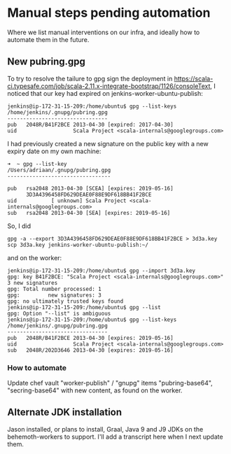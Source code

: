 # Manual steps pending automation
Where we list manual interventions on our infra, and ideally how to automate them in the future.

## New pubring.gpg
To try to resolve the tailure to gpg sign the deployment in https://scala-ci.typesafe.com/job/scala-2.11.x-integrate-bootstrap/1126/consoleText,
I noticed that our key had expired on jenkins-worker-ubuntu-publish:

```
jenkins@ip-172-31-15-209:/home/ubuntu$ gpg --list-keys
/home/jenkins/.gnupg/pubring.gpg
--------------------------------
pub   2048R/B41F2BCE 2013-04-30 [expired: 2017-04-30]
uid                  Scala Project <scala-internals@googlegroups.com>
```

I had previously created a new signature on the public key with a new expiry date on my own machine:

```
➜  ~ gpg --list-key                                                            
/Users/adriaan/.gnupg/pubring.gpg
---------------------------------

pub   rsa2048 2013-04-30 [SCEA] [expires: 2019-05-16]
      3D3A4396458FD629DEAE0F88E9DF618BB41F2BCE
uid           [ unknown] Scala Project <scala-internals@googlegroups.com>
sub   rsa2048 2013-04-30 [SEA] [expires: 2019-05-16]
```

So, I did

```
gpg -a --export 3D3A4396458FD629DEAE0F88E9DF618BB41F2BCE > 3d3a.key  
scp 3d3a.key jenkins-worker-ubuntu-publish:~/
```

and on the worker:
```
jenkins@ip-172-31-15-209:/home/ubuntu$ gpg --import 3d3a.key 
gpg: key B41F2BCE: "Scala Project <scala-internals@googlegroups.com>" 3 new signatures
gpg: Total number processed: 1
gpg:         new signatures: 3
gpg: no ultimately trusted keys found
jenkins@ip-172-31-15-209:/home/ubuntu$ gpg --list
gpg: Option "--list" is ambiguous
jenkins@ip-172-31-15-209:/home/ubuntu$ gpg --list-keys
/home/jenkins/.gnupg/pubring.gpg
--------------------------------
pub   2048R/B41F2BCE 2013-04-30 [expires: 2019-05-16]
uid                  Scala Project <scala-internals@googlegroups.com>
sub   2048R/202D3646 2013-04-30 [expires: 2019-05-16]
```

### How to automate
Update chef vault "worker-publish" / "gnupg" items "pubring-base64", "secring-base64" with new content, as found on the worker.

## Alternate JDK installation

Jason installed, or plans to install, Graal, Java 9 and J9 JDKs on the behemoth-workers to support. I'll add a transcript here when I next update them.
